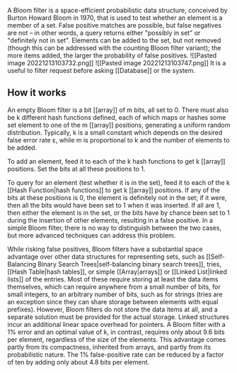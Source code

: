 A Bloom filter is a space-efficient probabilistic data structure, conceived by Burton Howard Bloom in 1970, that is used to test whether an element is a member of a set. False positive matches are possible, but false negatives are not – in other words, a query returns either "possibly in set" or "definitely not in set". Elements can be added to the set, but not removed (though this can be addressed with the counting Bloom filter variant); the more items added, the larger the probability of false positives.
![[Pasted image 20221213103732.png]]
![[Pasted image 20221213103747.png]]
It is a useful to filter request before asking [[Database]] or the system.

## How it works
An empty Bloom filter is a bit [[array]] of m bits, all set to 0. There must also be k different hash functions defined, each of which maps or hashes some set element to one of the m [[array]] positions, generating a uniform random distribution. Typically, k is a small constant which depends on the desired false error rate ε, while m is proportional to k and the number of elements to be added.

To add an element, feed it to each of the k hash functions to get k [[array]] positions. Set the bits at all these positions to 1.

To query for an element (test whether it is in the set), feed it to each of the k [[Hash Function|hash functions]] to get k [[array]] positions. If any of the bits at these positions is 0, the element is definitely not in the set; if it were, then all the bits would have been set to 1 when it was inserted. If all are 1, then either the element is in the set, or the bits have by chance been set to 1 during the insertion of other elements, resulting in a false positive. In a simple Bloom filter, there is no way to distinguish between the two cases, but more advanced techniques can address this problem.

While risking false positives, Bloom filters have a substantial space advantage over other data structures for representing sets, such as [[Self-Balancing Binary Search Trees|self-balancing binary search trees]], tries, [[Hash Table|hash tables]], or simple [[Array|arrays]] or [[Linked List|linked lists]] of the entries. Most of these require storing at least the data items themselves, which can require anywhere from a small number of bits, for small integers, to an arbitrary number of bits, such as for strings (tries are an exception since they can share storage between elements with equal prefixes). However, Bloom filters do not store the data items at all, and a separate solution must be provided for the actual storage. Linked structures incur an additional linear space overhead for pointers. A Bloom filter with a 1% error and an optimal value of k, in contrast, requires only about 9.6 bits per element, regardless of the size of the elements. This advantage comes partly from its compactness, inherited from arrays, and partly from its probabilistic nature. The 1% false-positive rate can be reduced by a factor of ten by adding only about 4.8 bits per element.
